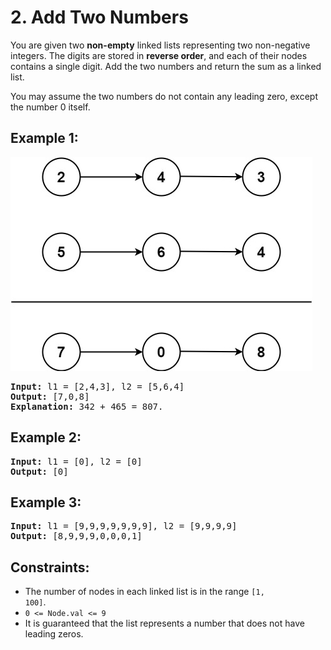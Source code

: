 # 2. Add Two Numbers
You are given two <b>non-empty</b> linked lists representing two non-negative integers. The digits are stored in 
<b>reverse order</b>, and each of their nodes contains a single digit. Add the two numbers and return the sum as 
a linked list.  

You may assume the two numbers do not contain any leading zero, except the number 0 itself.

## Example 1:
![Example](./assets/addtwonumber.jpg)
<pre>
<b>Input:</b> l1 = [2,4,3], l2 = [5,6,4]
<b>Output:</b> [7,0,8]
<b>Explanation:</b> 342 + 465 = 807.
</pre>

## Example 2:
<pre>
<b>Input:</b> l1 = [0], l2 = [0]
<b>Output:</b> [0]
</pre>

## Example 3:
<pre>
<b>Input:</b> l1 = [9,9,9,9,9,9,9], l2 = [9,9,9,9]
<b>Output:</b> [8,9,9,9,0,0,0,1]
</pre>

## Constraints:
- The number of nodes in each linked list is in the range <code>[1, 100]</code>.
- <code>0 <= Node.val <= 9</code>
- It is guaranteed that the list represents a number that does not have leading zeros.